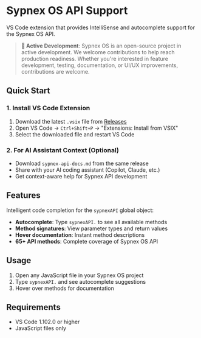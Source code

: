 # Sypnex OS API Support

VS Code extension that provides IntelliSense and autocomplete support for the Sypnex OS API.

> **🚀 Active Development**: Sypnex OS is an open-source project in active development. We welcome contributions to help reach production readiness. Whether you're interested in feature development, testing, documentation, or UI/UX improvements, contributions are welcome.

## Quick Start

### 1. Install VS Code Extension
1. Download the latest `.vsix` file from [Releases](https://github.com/Sypnex-LLC/sypnex-os-vscode-extension/releases)
2. Open VS Code → `Ctrl+Shift+P` → "Extensions: Install from VSIX"
3. Select the downloaded file and restart VS Code

### 2. For AI Assistant Context (Optional)
- Download `sypnex-api-docs.md` from the same release
- Share with your AI coding assistant (Copilot, Claude, etc.)
- Get context-aware help for Sypnex API development

## Features

Intelligent code completion for the `sypnexAPI` global object:

- **Autocomplete**: Type `sypnexAPI.` to see all available methods
- **Method signatures**: View parameter types and return values  
- **Hover documentation**: Instant method descriptions
- **65+ API methods**: Complete coverage of Sypnex OS API

## Usage

1. Open any JavaScript file in your Sypnex OS project
2. Type `sypnexAPI.` and see autocomplete suggestions
3. Hover over methods for documentation

## Requirements

- VS Code 1.102.0 or higher
- JavaScript files only
